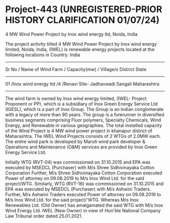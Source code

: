 # Project-443 (UNREGISTERED-PRIOR HISTORY CLARIFICATION 01/07/24)
4 MW Wind Power Project by Inox wind energy ltd, Noida, India

The project activity titled 4 MW Wind Power Project by Inox wind energy limited, Noida,
India, (IWEL) is renewable energy projects located at the following locations in Country: India

________________
Sr No / Name of Wind Farm / Capacity(mw) / Village/s District State
____________________
 01 /Inox wind energy ltd /4 /Renavi Site- Jadhavwadi Sangali Maharashtra
 ___________________________
The wind farm is owned by Inox wind energy limited, (IWEL- Project Proponent or PP), which is a
subsidiary of Inox Green Energy Service Ltd (IGESL), which is a part of Inox Group. The Group is an
Indian conglomerate with a legacy of more than 90 years. The group is a forerunner in diversified
business segments comprising Fluor polymers, Specialty Chemicals, Wind Energy, and Renewable in
various geographies. The total installed capacity of the Wind Project is 4 MW wind power project in
khanapur district of Maharashtra. The IWEL Wind Projects consists of 2 WTGs of 2.0MW each. The
entire wind park is developed by Maruti wind park developer & Operations and Maintenance (O&M)
services are provided by Inox Green Energy Service Ltd.

Initially WTG (RVT-04) was commissioned on 31.10.2015 and EPA was executed by MSEDCL
(Purchaser) with M/s Shree Sidhivinayaka Cotton Corporation Further, M/s Shree Sidhivinayaka Cotton
Corporation executed Power of attorney on 09.08.2019 to M/s Inox Wind Ltd. for the said project/WTG.
Similarly, WTG (RVT-16) was commissioned on 31.10.2015 and EPA was executed by MSEDCL
(Purchaser) with M/s Ashwini Traders. Further, M/s Ashwini Traders executed Power of attorney on
09.08.2019 to M/s Inox Wind Ltd. for the said project/'WTG. Whereas M/s Inox Renewables Ltd. (Old
Owner) has amalgamated the said WTG with M/s Inox Wind Energy Ltd. IWEL (New Owner) in view of
Hon'ble National Company Law Tribunal order dated 25.01.2021.
